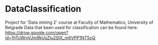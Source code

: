 # DataClassification
Project for 'Data mining 2' course at Faculty of Mathematics, University of Belgrade
Data that been used for classification can be found here: https://drive.google.com/open?id=1hTcWrnVJm9kUsZlu2SIX_m6VPP1NT5oQ